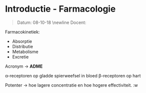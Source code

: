 # Introductie - Farmacologie
 > Datum: 08-10-18 \newline
 > Docent: 

Farmacokinetiek:

- Absorptie
- Distributie
- Metabolisme
- Excretie

Acronym → __ADME__


α-receptoren op gladde spierweefsel in bloed
β-receptoren op hart

Potenter → hoe lagere concentratie en hoe hogere effectiviteit.
:w


